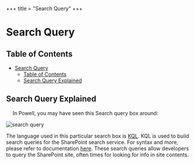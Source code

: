 +++
title = "Search Query"
+++

# Search Query

## Table of Contents
- [Search Query](#search-query)
  - [Table of Contents](#table-of-contents)
  - [Search Query Explained](#search-query-explained)

## Search Query Explained

&emsp; In Powell, you may have seen this Search query box around:

![search query](https://i.postimg.cc/xC8js7F2/search-query.png)

The language used in this particular search box is [KQL](https://learn.microsoft.com/en-us/sharepoint/dev/general-development/keyword-query-language-kql-syntax-reference). KQL is used to build search queries for the SharePoint search service. For syntax and more, please refer to documentation [here](https://learn.microsoft.com/en-us/sharepoint/dev/general-development/building-search-queries-in-sharepoint). These search queries allow developers to query the SharePoint site, often times for looking for info in site contents.
